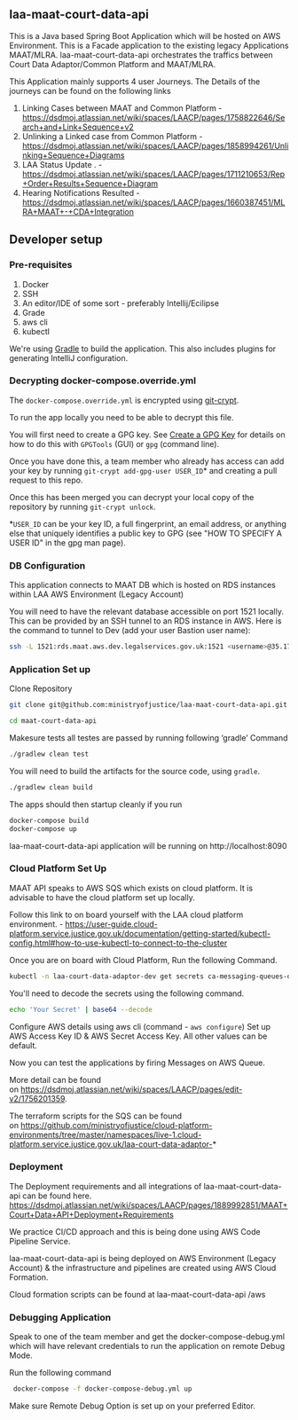 ## laa-maat-court-data-api

This is a Java based Spring Boot Application which will be hosted on AWS Environment. This is a Facade application to the existing legacy Applications MAAT/MLRA. laa-maat-court-data-api orchestrates the traffics between Court Data Adaptor/Common Platform and MAAT/MLRA.

This Application mainly supports 4 user Journeys. The Details of the journeys can be found on the following links

1. Linking Cases between MAAT and Common Platform  - https://dsdmoj.atlassian.net/wiki/spaces/LAACP/pages/1758822646/Search+and+Link+Sequence+v2
2. Unlinking a Linked case from Common Platform - https://dsdmoj.atlassian.net/wiki/spaces/LAACP/pages/1858994261/Unlinking+Sequence+Diagrams
3. LAA Status Update . - https://dsdmoj.atlassian.net/wiki/spaces/LAACP/pages/1711210653/Rep+Order+Results+Sequence+Diagram
4. Hearing Notifications Resulted - https://dsdmoj.atlassian.net/wiki/spaces/LAACP/pages/1660387451/MLRA+MAAT+-+CDA+Integration


## Developer setup

### Pre-requisites

1. Docker
2. SSH
3. An editor/IDE of some sort - preferably Intellij/Ecilipse 
4. Grade
5. aws cli
6. kubectl



We're using [Gradle](https://gradle.org/) to build the application. This also includes plugins for generating IntelliJ configuration.


### Decrypting docker-compose.override.yml
The `docker-compose.override.yml` is encrypted using [git-crypt](https://github.com/AGWA/git-crypt). 

To run the app locally you need to be able to decrypt this file.

You will first need to create a GPG key. See [Create a GPG Key](https://docs.publishing.service.gov.uk/manual/create-a-gpg-key.html) for details on how to do this with `GPGTools` (GUI) or `gpg` (command line).

Once you have done this, a team member who already has access can add your key by running `git-crypt add-gpg-user USER_ID`* and creating a pull request to this repo.

Once this has been merged you can decrypt your local copy of the repository by running `git-crypt unlock`.

*`USER_ID` can be your key ID, a full fingerprint, an email address, or anything else that uniquely identifies a public key to GPG (see "HOW TO SPECIFY A USER ID" in the gpg man page).

### DB Configuration


This application connects to MAAT DB which is hosted on RDS instances within LAA AWS Environment (Legacy Account) 

 You will need to have the relevant database accessible on port 1521 locally. This can be provided by an SSH tunnel to an RDS instance in AWS. Here is the command to tunnel to Dev (add your user Bastion user name):

```sh
ssh -L 1521:rds.maat.aws.dev.legalservices.gov.uk:1521 <username>@35.176.251.101 -i ~/.ssh/id_rsa
```


### Application Set up

Clone Repository

```sh
git clone git@github.com:ministryofjustice/laa-maat-court-data-api.git

cd maat-court-data-api
```
Makesure tests all testes are passed by running following ‘gradle’ Command  

```sh
./gradlew clean test
```
 You will need to build the artifacts for the source code, using `gradle`.

```sh
./gradlew clean build
```
The apps should then startup cleanly if you run

```sh
docker-compose build
docker-compose up
```

laa-maat-court-data-api application will be running on http://localhost:8090 

### Cloud Platform Set Up 

MAAT API speaks to AWS SQS which exists on cloud platform. It is advisable to have the cloud platform set up locally. 

Follow this link to on board yourself with the LAA cloud platform environment. - https://user-guide.cloud-platform.service.justice.gov.uk/documentation/getting-started/kubectl-config.html#how-to-use-kubectl-to-connect-to-the-cluster

Once you are on board with Cloud Platform, Run the following Command.  


```sh
kubectl -n laa-court-data-adaptor-dev get secrets ca-messaging-queues-output -o yaml
```

You'll need to decode the secrets using the following command. 

```sh
echo 'Your Secret' | base64 --decode
```

Configure AWS details using aws cli (command - ```aws configure```) Set up AWS Access Key ID & AWS Secret Access Key. All other values can be default. 

Now you can test the applications by firing Messages on AWS Queue. 

More detail can be found on https://dsdmoj.atlassian.net/wiki/spaces/LAACP/pages/edit-v2/1756201359.

The terraform scripts for the SQS can be found on https://github.com/ministryofjustice/cloud-platform-environments/tree/master/namespaces/live-1.cloud-platform.service.justice.gov.uk/laa-court-data-adaptor-*


### Deployment 

The Deployment requirements and all integrations of laa-maat-court-data-api can be found here. https://dsdmoj.atlassian.net/wiki/spaces/LAACP/pages/1889992851/MAAT+Court+Data+API+Deployment+Requirements

We practice CI/CD approach and this is being done using AWS Code Pipeline Service.

laa-maat-court-data-api  is being deployed on AWS Environment (Legacy Account) & the infrastructure and pipelines are created using AWS Cloud Formation.

Cloud formation scripts can be found at laa-maat-court-data-api /aws

### Debugging Application

Speak to one of the team member and get the docker-compose-debug.yml which will have  relevant credentials  to run the application on remote Debug Mode.

Run the following command  
```sh
 docker-compose -f docker-compose-debug.yml up
```

Make sure Remote Debug Option is set up on your preferred Editor.






